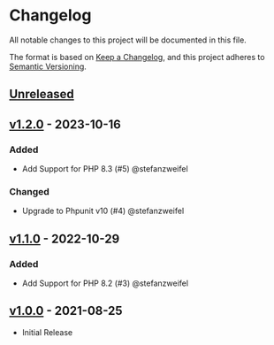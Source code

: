 # Changelog

All notable changes to this project will be documented in this file.

The format is based on [Keep a Changelog](https://keepachangelog.com/en/1.0.0/),
and this project adheres to [Semantic Versioning](https://semver.org/spec/v2.0.0.html).

## [Unreleased](https://github.com/stefanzweifel/commonmark-mark-extension/compare/v1.2.0...HEAD)

<!-- New Release notes will be placed here automatically -->
## [v1.2.0](https://github.com/stefanzweifel/commonmark-mark-extension/compare/v1.1.0...v1.2.0) - 2023-10-16

### Added

- Add Support for PHP 8.3 (#5) @stefanzweifel

### Changed

- Upgrade to Phpunit v10 (#4) @stefanzweifel

## [v1.1.0](https://github.com/stefanzweifel/commonmark-mark-extension/compare/v1.0.0...v1.1.0) - 2022-10-29

### Added

- Add Support for PHP 8.2 (#3) @stefanzweifel

## [v1.0.0](https://github.com/stefanzweifel/commonmark-mark-extension/releases/tag/v1.0.0) - 2021-08-25

- Initial Release
